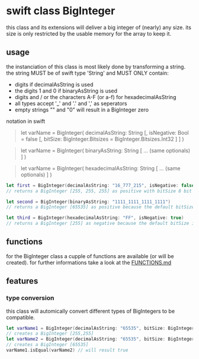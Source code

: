 # swift class BigInteger

this class and its extensions will deliver a big integer of (nearly) any size.
its size is only restricted by the usable memory for the array to keep it.

## usage

the instanciation of this class is most likely done by transforming a string.
the string MUST be of swift type 'String' and MUST ONLY contain:
- digits if decimalAsString is used
- the digits 1 and 0 if binaryAsString is used
- digits and / or the characters A-F (or a-f) for hexadecimalAsString
- all types accept '_' and '.' and ',' as seperators
- empty strings "" and "0" will result in a BigInteger zero

notation in swift
> let varName = BigInteger(
> decimalAsString: String
> [, isNegative: Bool = false
> [, bitSize: BigInteger.Bitsizes = BigInteger.Bitsizes.Int32 ] ]
> )

> let varName = BigInteger(
> binaryAsString: String
> [ ... (same optionals) ]
>)    

> let varName = BigInteger(
> hexadecimalAsString: String
> [ ... (same optionals) ]
> )

```swift
let first = BigInteger(decimalAsString: "16_777_215", isNegative: false, bitSize: BigInteger.BitSizes.Int8)
// returns a BigInteger [255, 255, 255] as positive with bitSize 8 bit 

let second = BigInteger(binaryAsString: "1111_1111_1111_1111")
// returns a BigInteger [65535] as positive because the default bitSize is 32 bit and the sign is positive by default

let third = BigInteger(hexadecimalAsString: "FF", isNegative: true)
// returns a BigInteger [255] as negative because the default bitSize is 32 bit
```

## functions

for the BigInteger class a cupple of functions are available (or will be created).
for further informations take a look at the [FUNCTIONS.md](https://github.com/NHoeller/swiftBigInteger/blob/master/FUNCTIONS.md)

## features

### type conversion
this class will automically convert different types of BigIntegers to be compatible.
```swift
let varName1 = BigInteger(decimalAsString: "65535", bitSize: BigInteger.BitSizes.Int8)
// creates a BigInteger [255,255]
let varName2 = BigInteger(decimalAsString: "65535", bitSize: BigInteger.BitSizes.Int32)
// creates a BigInteger [65535]
varName1.isEqual(varName2) // will result true
